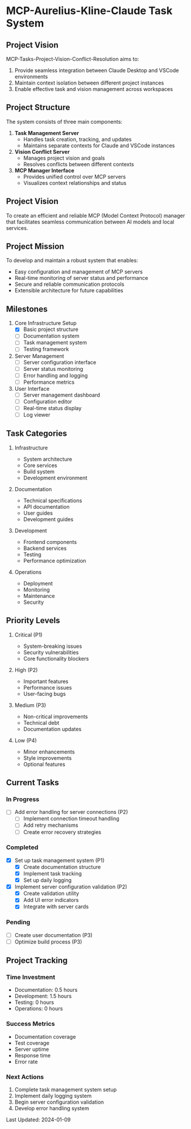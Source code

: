 # MCP-Aurelius-Kline-Claude Task System

## Project Vision
MCP-Tasks-Project-Vision-Conflict-Resolution aims to:
1. Provide seamless integration between Claude Desktop and VSCode environments
2. Maintain context isolation between different project instances
3. Enable effective task and vision management across workspaces

## Project Structure
The system consists of three main components:
1. **Task Management Server**
   - Handles task creation, tracking, and updates
   - Maintains separate contexts for Claude and VSCode instances
2. **Vision Conflict Server**
   - Manages project vision and goals
   - Resolves conflicts between different contexts
3. **MCP Manager Interface**
   - Provides unified control over MCP servers
   - Visualizes context relationships and status

## Project Vision
To create an efficient and reliable MCP (Model Context Protocol) manager that facilitates seamless communication between AI models and local services.

## Project Mission
To develop and maintain a robust system that enables:
- Easy configuration and management of MCP servers
- Real-time monitoring of server status and performance
- Secure and reliable communication protocols
- Extensible architecture for future capabilities

## Milestones
1. Core Infrastructure Setup
   - [x] Basic project structure
   - [ ] Documentation system
   - [ ] Task management system
   - [ ] Testing framework

2. Server Management
   - [ ] Server configuration interface
   - [ ] Server status monitoring
   - [ ] Error handling and logging
   - [ ] Performance metrics

3. User Interface
   - [ ] Server management dashboard
   - [ ] Configuration editor
   - [ ] Real-time status display
   - [ ] Log viewer

## Task Categories
1. Infrastructure
   - System architecture
   - Core services
   - Build system
   - Development environment

2. Documentation
   - Technical specifications
   - API documentation
   - User guides
   - Development guides

3. Development
   - Frontend components
   - Backend services
   - Testing
   - Performance optimization

4. Operations
   - Deployment
   - Monitoring
   - Maintenance
   - Security

## Priority Levels
1. Critical (P1)
   - System-breaking issues
   - Security vulnerabilities
   - Core functionality blockers

2. High (P2)
   - Important features
   - Performance issues
   - User-facing bugs

3. Medium (P3)
   - Non-critical improvements
   - Technical debt
   - Documentation updates

4. Low (P4)
   - Minor enhancements
   - Style improvements
   - Optional features

## Current Tasks

### In Progress
- [ ] Add error handling for server connections (P2)
  - [ ] Implement connection timeout handling
  - [ ] Add retry mechanisms
  - [ ] Create error recovery strategies

### Completed
- [x] Set up task management system (P1)
  - [x] Create documentation structure
  - [x] Implement task tracking
  - [x] Set up daily logging
- [x] Implement server configuration validation (P2)
  - [x] Create validation utility
  - [x] Add UI error indicators
  - [x] Integrate with server cards

### Pending
- [ ] Create user documentation (P3)
- [ ] Optimize build process (P3)

## Project Tracking

### Time Investment
- Documentation: 0.5 hours
- Development: 1.5 hours
- Testing: 0 hours
- Operations: 0 hours

### Success Metrics
- Documentation coverage
- Test coverage
- Server uptime
- Response time
- Error rate

### Next Actions
1. Complete task management system setup
2. Implement daily logging system
3. Begin server configuration validation
4. Develop error handling system

Last Updated: 2024-01-09
